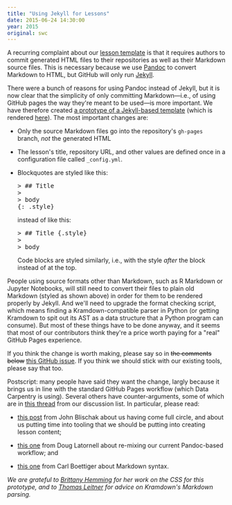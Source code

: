 ```yaml
---
title: "Using Jekyll for Lessons"
date: 2015-06-24 14:30:00
year: 2015
original: swc
---
```

<p>
  A recurring complaint about our <a href="{{site.github_url}}/lesson-template">lesson template</a>
  is that it requires authors to commit generated HTML files to their repositories
  as well as their Markdown source files.
  This is necessary because we use <a href="http://pandoc.org">Pandoc</a> to convert Markdown to HTML,
  but GitHub will only run <a href="http://jekyllrb.com/">Jekyll</a>.
</p>
<p>
  There were a bunch of reasons for using Pandoc instead of Jekyll,
  but it is now clear that the simplicity of only committing Markdown&mdash;i.e.,
  of using GitHub pages the way they're meant to be used&mdash;is more important.
  We have therefore created
  <a href="https://github.com/gvwilson/using-jekyll">a prototype of a Jekyll-based template</a>
  (which is rendered <a href="http://gvwilson.github.io/using-jekyll/">here</a>).
  The most important changes are:
</p>
<ul>
  <li>
    <p>
      Only the source Markdown files go into the repository's <code>gh-pages</code> branch,
      <em>not</em> the generated HTML
    </p>
  </li>
  <li>
    <p>
      The lesson's title, repository URL, and other values are defined once
      in a configuration file called <code>_config.yml</code>.
    </p>
  </li>
  <li>
    <p>
      Blockquotes are styled like this:
    </p>
<pre>
> ## Title
>
> body
{: .style}
</pre>
    <p>
      instead of like this:
    </p>
<pre>
> ## Title {.style}
>
> body
</pre>
    <p>
      Code blocks are styled similarly,
      i.e.,
      with the style <em>after</em> the block instead of at the top.
    </p>
  </li>
</ul>
<p>
  People using source formats other than Markdown,
  such as R Markdown or Jupyter Notebooks,
  will still need to convert their files to plain old Markdown
  (styled as shown above)
  in order for them to be rendered properly by Jekyll.
  And we'll need to upgrade the format checking script,
  which means finding a Kramdown-compatible parser in Python
  (or getting Kramdown to spit out its AST as a data structure
  that a Python program can consume).
  But most of these things have to be done anyway,
  and it seems that most of our contributors think they're a price worth paying
  for a "real" GitHub Pages experience.
</p>
<p>
  If you think the change is worth making,
  please say so in <strike>the comments below</strike>
  <a href="{{site.github_url}}/lesson-template/issues/279">this GitHub issue</a>.
  If you think we should stick with our existing tools,
  please say that too.
</p>
<p>
  Postscript:
  many people have said they want the change,
  largly because it brings us in line with the standard GitHub Pages workflow
  (which Data Carpentry is using).
  Several others have counter-arguments,
  some of which are in 
  <a href="{{site.mailing_lists}}/pipermail/discuss/2015-June/003118.html">this thread</a>
  from our discussion list.
  In particular,
  please read:
</p>
<ul>
  <li>
    <p>
      <a href="{{site.mailing_lists}}/pipermail/discuss/2015-June/003127.html">this post</a>
      from John Blischak about us having come full circle,
      and about us putting time into tooling that we should be putting into creating lesson content;
    </p>
  </li>
  <li>
    <p>
      <a href="{{site.mailing_lists}}/pipermail/discuss/2015-June/003135.html">this one</a>
      from Doug Latornell about re-mixing our current Pandoc-based workflow; and
    </p>
  </li>
  <li>
    <p>
      <a href="{{site.mailing_lists}}/pipermail/discuss/2015-June/003137.html">this one</a>
      from Carl Boettiger about Markdown syntax.
    </p>
  </li>
</ul>
<p>
  <em>
    We are grateful to <a href="http://brittanyhemming.com/">Brittany Hemming</a>
    for her work on the CSS for this prototype,
    and to <a href="http://www.mat.univie.ac.at/~leitner/">Thomas Leitner</a>
    for advice on Kramdown's Markdown parsing.
  </em>
</p>
